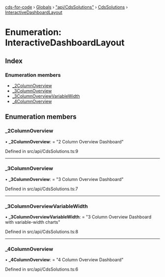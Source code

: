 [cds-for-code](../README.md) › [Globals](../globals.md) › ["api/CdsSolutions"](../modules/_api_cdssolutions_.md) › [CdsSolutions](../modules/_api_cdssolutions_.cdssolutions.md) › [InteractiveDashboardLayout](_api_cdssolutions_.cdssolutions.interactivedashboardlayout.md)

# Enumeration: InteractiveDashboardLayout

## Index

### Enumeration members

* [_2ColumnOverview](_api_cdssolutions_.cdssolutions.interactivedashboardlayout.md#_2columnoverview)
* [_3ColumnOverview](_api_cdssolutions_.cdssolutions.interactivedashboardlayout.md#_3columnoverview)
* [_3ColumnOverviewVariableWidth](_api_cdssolutions_.cdssolutions.interactivedashboardlayout.md#_3columnoverviewvariablewidth)
* [_4ColumnOverview](_api_cdssolutions_.cdssolutions.interactivedashboardlayout.md#_4columnoverview)

## Enumeration members

###  _2ColumnOverview

• **_2ColumnOverview**: = "2 Column Overview Dashboard"

Defined in src/api/CdsSolutions.ts:9

___

###  _3ColumnOverview

• **_3ColumnOverview**: = "3 Column Overview Dashboard"

Defined in src/api/CdsSolutions.ts:7

___

###  _3ColumnOverviewVariableWidth

• **_3ColumnOverviewVariableWidth**: = "3 Column Overview Dashboard with variable-width charts"

Defined in src/api/CdsSolutions.ts:8

___

###  _4ColumnOverview

• **_4ColumnOverview**: = "4 Column Overview Dashboard"

Defined in src/api/CdsSolutions.ts:6
